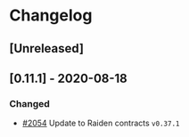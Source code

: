 # Changelog

## [Unreleased]

## [0.11.1] - 2020-08-18
### Changed
- [#2054] Update to Raiden contracts `v0.37.1`

[#2054]: https://github.com/raiden-network/light-client/pulls/2054
